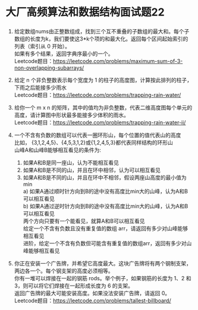 # 大厂高频算法和数据结构面试题22

###  
1. 给定数组nums由正整数组成，找到三个互不重叠的子数组的最大和。每个子数组的长度为k，我们要使这3*k个项的和最大化。返回每个区间起始索引的列表（索引从 0 开始）。   
   如果有多个结果，返回字典序最小的一个。   
   Leetcode题目：https://leetcode.com/problems/maximum-sum-of-3-non-overlapping-subarrays/




2. 给定 n 个非负整数表示每个宽度为 1 的柱子的高度图，计算按此排列的柱子，下雨之后能接多少雨水   
   Leetcode题目：https://leetcode.com/problems/trapping-rain-water/




3. 给你一个 m x n 的矩阵，其中的值均为非负整数，代表二维高度图每个单元的高度，请计算图中形状最多能接多少体积的雨水。   
   Leetcode题目：https://leetcode.com/problems/trapping-rain-water-ii/




4. 一个不含有负数的数组可以代表一圈环形山，每个位置的值代表山的高度   
   比如， {3,1,2,4,5}、{4,5,3,1,2}或{1,2,4,5,3}都代表同样结构的环形山   
   山峰A和山峰B能够相互看见的条件为:
   1) 如果A和B是同一座山，认为不能相互看见
   2) 如果A和B是不同的山，并且在环中相邻，认为可以相互看见
   3) 如果A和B是不同的山，并且在环中不相邻，假设两座山高度的最小值为min   
      a) 如果A通过顺时针方向到B的途中没有高度比min大的山峰，认为A和B可以相互看见   
      b) 如果A通过逆时针方向到B的途中没有高度比min大的山峰，认为A和B可以相互看见   
      两个方向只要有一个能看见，就算A和B可以相互看见   
      给定一个不含有负数且没有重复值的数组 arr，请返回有多少对山峰能够相互看见   
      进阶，给定一个不含有负数但可能含有重复值的数组arr，返回有多少对山峰能够相互看见




5. 你正在安装一个广告牌，并希望它高度最大。这块广告牌将有两个钢制支架，两边各一个。每个钢支架的高度必须相等。   
   你有一堆可以焊接在一起的钢筋 rods。举个例子，如果钢筋的长度为 1、2 和 3，则可以将它们焊接在一起形成长度为 6 的支架。   
   返回广告牌的最大可能安装高度。如果没法安装广告牌，请返回 0。   
   Leetcode题目：https://leetcode.com/problems/tallest-billboard/   




